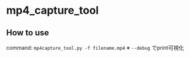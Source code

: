 # mp4_capture_tool
## How to use
command: `mp4capture_tool.py -f filename.mp4`
※ `--debug` でprint可視化

